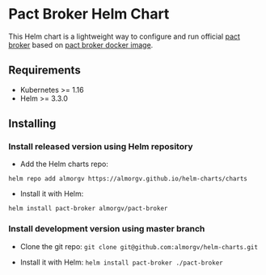 # Pact Broker Helm Chart

This Helm chart is a lightweight way to configure and run official
[pact broker](https://github.com/pact-foundation/pact_broker)
based on [pact broker docker image](https://github.com/pact-foundation/pact-broker-docker).

## Requirements

* Kubernetes >= 1.16
* Helm >= 3.3.0

## Installing

### Install released version using Helm repository

* Add the Helm charts repo:
```
helm repo add almorgv https://almorgv.github.io/helm-charts/charts
```

* Install it with Helm:
```
helm install pact-broker almorgv/pact-broker
```


### Install development version using master branch

* Clone the git repo: `git clone git@github.com:almorgv/helm-charts.git`

* Install it with Helm: `helm install pact-broker ./pact-broker`